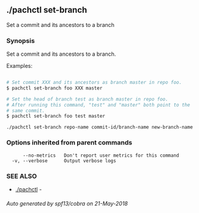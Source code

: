 ## ./pachctl set-branch

Set a commit and its ancestors to a branch

### Synopsis


Set a commit and its ancestors to a branch.

Examples:

```sh

# Set commit XXX and its ancestors as branch master in repo foo.
$ pachctl set-branch foo XXX master

# Set the head of branch test as branch master in repo foo.
# After running this command, "test" and "master" both point to the
# same commit.
$ pachctl set-branch foo test master
```

```
./pachctl set-branch repo-name commit-id/branch-name new-branch-name
```

### Options inherited from parent commands

```
      --no-metrics   Don't report user metrics for this command
  -v, --verbose      Output verbose logs
```

### SEE ALSO
* [./pachctl](./pachctl.md)	 - 

###### Auto generated by spf13/cobra on 21-May-2018
